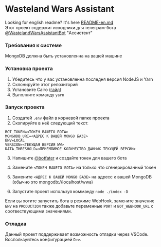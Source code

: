 # Wasteland Wars Assistant
Looking for english readme? It's here [README-en.md](https://github.com/eko24ive/wasteland-wars-assistant-bot/blob/master/README_en.md)  
Этот проект содержит исходники для телеграм-бота [@WastelandWarsAssistantBot](https://t.me/WastelandWarsAssistantBot) "Ассистент"

### Требования к системе
MongoDB должна быть установленна на вашей машине

### Установка проекта
1. Убедитесь что у вас установленна последня версия NodeJS и Yarn
2. Склонируйте этот репозиторий
3. Установите Cairo ([гайд](https://github.com/Automattic/node-canvas#compiling))
4. Выполните команду `yarn`

### Запуск проекта
1. Создатей `.env` файл в корневой папке проекта
2. Скопируйте в неё следующий текст:
```
BOT_TOKEN=<ТОКЕН ВАШЕГО БОТА>
MONGODB_URI=<АДРЕС К ВАШЕЙ MONGO БАЗЕ>
ENV=LOCAL
VERSION=<ТЕКУЩАЯ ВЕРСИЯ WW>
DATA_THRESHOLD=<ПРИЕМЛИМОЕ КОЛИЧЕСТВО ДАННЫХ ТЕКУЩЕЙ ВЕРСИИ>
```
3. Напишите [@botfater](https://t.me/botfather/) и создайте токен для вашего бота
4. Замените `<ТОКЕН ВАШЕГО БОТА>` на только что сгенерированный токен
5. Замените `<АДРЕС К ВАШЕЙ MONGO БАЗЕ>` на адресс к вашей MongoDB (обычно это mongodb://localhost/wwa)

6. Запустите проект используя комманду `node ./index -D`

Если вы хотите запустить бота в режиме WebHook, замените значение `ENV` на `PRODUCTION` также добавьте переменные `PORT` и `BOT_WEBHOOK_URL` с соотвествующими значениями.

### Отладка
Данный проект поддерживает возможность отладки через VSCode. Воспользуйтесь конфигурацией `Dev`.
